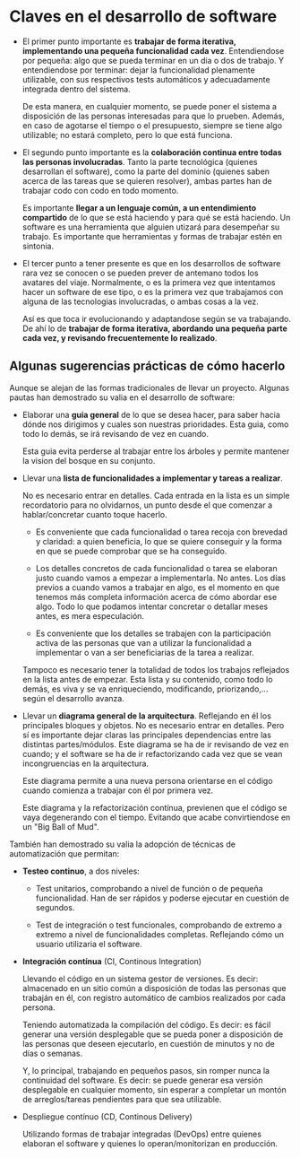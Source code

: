 # Claves en el desarrollo de software

- El primer punto importante es **trabajar de forma iterativa, implementando una pequeña funcionalidad cada vez**. Entendiendose por pequeña: algo que se pueda terminar en un dia o dos de trabajo. Y entendiendose por terminar: dejar la funcionalidad plenamente utilizable, con sus respectivos tests automáticos y adecuadamente integrada dentro del sistema.

  De esta manera, en cualquier momento, se puede poner el sistema a disposición de las personas interesadas para que lo prueben. Además, en caso de agotarse el tiempo o el presupuesto, siempre se tiene algo utilizable; no estará completo, pero lo que está funciona.

- El segundo punto importante es la **colaboración continua entre todas las personas involucradas**. Tanto la parte tecnológica (quienes desarrollan el software), como la parte del dominio (quienes saben acerca de las tareas que se quieren resolver), ambas partes han de trabajar codo con codo en todo momento.

  Es importante **llegar a un lenguaje común, a un entendimiento compartido** de lo que se está haciendo y para qué se está haciendo. Un software es una herramienta que alguien utizará para desempeñar su trabajo. Es importante que herramientas y formas de trabajar estén en sintonia.

- El tercer punto a tener presente es que en los desarrollos de software rara vez se conocen o se pueden prever de antemano todos los avatares del viaje. Normalmente, o es la primera vez que intentamos hacer un software de ese tipo, o es la primera vez que trabajamos con alguna de las tecnologias involucradas, o ambas cosas a la vez.

  Así es que toca ir evolucionando y adaptandose según se va trabajando. De ahí lo de **trabajar de forma iterativa, abordando una pequeña parte cada vez, y revisando frecuentemente lo realizado**.

## Algunas sugerencias prácticas de cómo hacerlo

Aunque se alejan de las formas tradicionales de llevar un proyecto. Algunas pautas han demostrado su valia en el desarrollo de software:

- Elaborar una **guia general** de lo que se desea hacer, para saber hacia dónde nos dirigimos y cuales son nuestras prioridades. Esta guia, como todo lo demás, se irá revisando de vez en cuando.

  Esta guia evita perderse al trabajar entre los árboles y permite mantener la vision del bosque en su conjunto.

- Llevar una **lista de funcionalidades a implementar y tareas a realizar**.

  No es necesario entrar en detalles. Cada entrada en la lista es un simple recordatorio para no olvidarnos, un punto desde el que comenzar a hablar/concretar cuanto toque hacerlo.
  
  - Es conveniente que cada funcionalidad o tarea recoja con brevedad y claridad: a quien beneficia, lo que se quiere conseguir y la forma en que se puede comprobar que se ha conseguido.

  - Los detalles concretos de cada funcionalidad o tarea se elaboran justo cuando vamos a empezar a implementarla. No antes. Los días previos a cuando vamos a trabajar en algo, es el momento en que tenemos más completa información acerca de cómo abordar ese algo. Todo lo que podamos intentar concretar o detallar meses antes, es mera especulación.

  - Es conveniente que los detalles se trabajen con la participación activa de las personas que van a utilizar la funcionalidad a implementar o van a ser beneficiarias de la tarea a realizar.
  
  Tampoco es necesario tener la totalidad de todos los trabajos reflejados en la lista antes de empezar. Esta lista y su contenido, como todo lo demás, es viva y se va enriqueciendo, modificando, priorizando,... según el desarrollo avanza.

- Llevar un **diagrama general de la arquitectura**. Reflejando en él los principales bloques y objetos. No es necesario entrar en detalles. Pero sí es importante dejar claras las principales dependencias entre las distintas partes/módulos. Este diagrama se ha de ir revisando de vez en cuando; y el software se ha de ir refactorizando cada vez que se vean incongruencias en la arquitectura.

  Este diagrama permite a una nueva persona orientarse en el código cuando comienza a trabajar con él por primera vez.

  Este diagrama y la refactorización contínua, previenen que el código se vaya degenerando con el tiempo. Evitando que acabe convirtiendose en un "Big Ball of Mud".

También han demostrado su valia la adopción de técnicas de automatización que permitan:

- **Testeo continuo**, a dos niveles:

  - Test unitarios, comprobando a nivel de función o de pequeña funcionalidad. Han de ser rápidos y poderse ejecutar en cuestión de segundos.

  - Test de integración o test funcionales, comprobando de extremo a extremo a nivel de funcionalidades completas. Reflejando cómo un usuario utilizaria el software.

- **Integración contínua** (CI, Continous Integration)

  Llevando el código en un sistema gestor de versiones. Es decir: almacenado en un sitio común a disposición de todas las personas que trabaján en él, con registro automático de cambios realizados por cada persona.
  
  Teniendo automatizada la compilación del código. Es decir: es fácil generar una versión desplegable que se pueda poner a disposición de las personas que deseen ejecutarlo, en cuestión de minutos y no de días o semanas.

  Y, lo principal, trabajando en pequeños pasos, sin romper nunca la continuidad del software. Es decir: se puede generar esa versión desplegable en cualquier momento, sin esperar a completar un montón de arreglos/tareas pendientes para que sea utilizable.

- Despliegue contínuo (CD, Continous Delivery)

  Utilizando formas de trabajar integradas (DevOps) entre quienes elaboran el software y quienes lo operan/monitorizan en producción.
